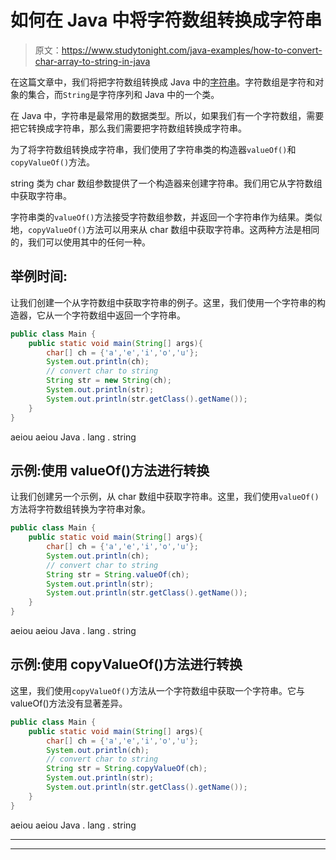 # 如何在 Java 中将字符数组转换成字符串

> 原文：<https://www.studytonight.com/java-examples/how-to-convert-char-array-to-string-in-java>

在这篇文章中，我们将把字符数组转换成 Java 中的[字符串](https://www.studytonight.com/java/string-handling-in-java.php)。字符数组是字符和对象的集合，而`String`是字符序列和 Java 中的一个类。

在 Java 中，字符串是最常用的数据类型。所以，如果我们有一个字符数组，需要把它转换成字符串，那么我们需要把字符数组转换成字符串。

为了将字符数组转换成字符串，我们使用了字符串类的构造器`valueOf()`和`copyValueOf()`方法。

string 类为 char 数组参数提供了一个构造器来创建字符串。我们用它从字符数组中获取字符串。

字符串类的`valueOf()`方法接受字符数组参数，并返回一个字符串作为结果。类似地，`copyValueOf()`方法可以用来从 char 数组中获取字符串。这两种方法是相同的，我们可以使用其中的任何一种。

## 举例时间:

让我们创建一个从字符数组中获取字符串的例子。这里，我们使用一个字符串的构造器，它从一个字符数组中返回一个字符串。

```java
public class Main {
	public static void main(String[] args){
		char[] ch = {'a','e','i','o','u'};
		System.out.println(ch);
		// convert char to string
		String str = new String(ch);
		System.out.println(str);
		System.out.println(str.getClass().getName());
	}
} 
```

aeiou
aeiou
Java . lang . string

## 示例:使用 valueOf()方法进行转换

让我们创建另一个示例，从 char 数组中获取字符串。这里，我们使用`valueOf()`方法将字符数组转换为字符串对象。

```java
public class Main {
	public static void main(String[] args){
		char[] ch = {'a','e','i','o','u'};
		System.out.println(ch);
		// convert char to string
		String str = String.valueOf(ch);
		System.out.println(str);
		System.out.println(str.getClass().getName());
	}
} 
```

aeiou
aeiou
Java . lang . string

## 示例:使用 copyValueOf()方法进行转换

这里，我们使用`copyValueOf()`方法从一个字符数组中获取一个字符串。它与 valueOf()方法没有显著差异。

```java
public class Main {
	public static void main(String[] args){
		char[] ch = {'a','e','i','o','u'};
		System.out.println(ch);
		// convert char to string
		String str = String.copyValueOf(ch);
		System.out.println(str);
		System.out.println(str.getClass().getName());
	}
} 
```

aeiou
aeiou
Java . lang . string

* * *

* * *
